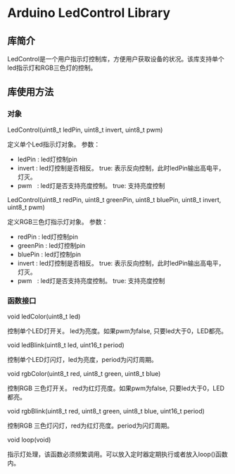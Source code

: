# Arduino LedControl Library

## 库简介

LedControl是一个用户指示灯控制库，方便用户获取设备的状况。该库支持单个led指示灯和RGB三色灯的控制。

## 库使用方法

### 对象

LedControl(uint8_t ledPin, uint8_t invert, uint8_t pwm)

定义单个Led指示灯对象。 参数：
* ledPin : led灯控制pin
* invert : led灯控制是否相反。 true: 表示反向控制，此时ledPin输出高电平，灯灭。
* pwm    : led灯是否支持亮度控制。 true: 支持亮度控制

LedControl(uint8_t redPin, uint8_t greenPin, uint8_t bluePin, uint8_t invert, uint8_t pwm)

定义RGB三色灯指示灯对象。 参数：
* redPin : led灯控制pin
* greenPin : led灯控制pin
* bluePin : led灯控制pin
* invert : led灯控制是否相反。 true: 表示反向控制，此时ledPin输出高电平，灯灭。
* pwm    : led灯是否支持亮度控制。 true: 支持亮度控制

### 函数接口

void ledColor(uint8_t led)

控制单个LED灯开关。 led为亮度。如果pwm为false, 只要led大于0，LED都亮。

void ledBlink(uint8_t led, uint16_t period)

控制单个LED灯闪灯，led为亮度，period为闪灯周期。

void rgbColor(uint8_t red, uint8_t green, uint8_t blue)

控制RGB 三色灯开关。 red为红灯亮度。如果pwm为false, 只要led大于0，LED都亮。

void rgbBlink(uint8_t red, uint8_t green, uint8_t blue, uint16_t period)

控制RGB 三色灯闪灯，red为红灯亮度。period为闪灯周期。

void loop(void)

指示灯处理，该函数必须频繁调用。可以放入定时器定期执行或者放入loop()函数内。  


